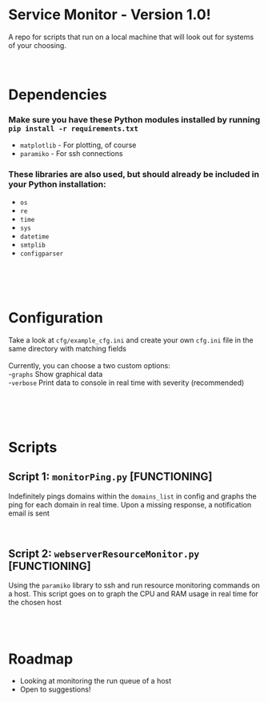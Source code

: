 # Service Monitor - Version 1.0!
A repo for scripts that run on a local machine that will look out for systems of your choosing.
<br><br><br>

# Dependencies
### Make sure you have these Python modules installed by running `pip install -r requirements.txt`
- `matplotlib` - For plotting, of course
- `paramiko` - For ssh connections
  
### These libraries are also used, but should already be included in your Python installation:
- `os`
- `re`
- `time`
- `sys`
- `datetime`
- `smtplib`
- `configparser`

<br><br><br>
# Configuration
Take a look at `cfg/example_cfg.ini` and create your own `cfg.ini` file in the same directory with matching fields
<br><br>
Currently, you can choose a two custom options: <br>
-`graphs`  Show graphical data <br>
-`verbose`  Print data to console in real time with severity (recommended)

<br><br><br>


# Scripts
## Script 1: `monitorPing.py` [FUNCTIONING]
Indefinitely pings domains within the `domains_list` in config and graphs the ping for each domain in real time. Upon a missing response, a notification email is sent

<br>

## Script 2: `webserverResourceMonitor.py` [FUNCTIONING]
Using the `paramiko` library to ssh and run resource monitoring commands on a host. This script goes on to graph the CPU and RAM usage in real time for the chosen host

<br><br>
# Roadmap
- Looking at monitoring the run queue of a host
- Open to suggestions!
